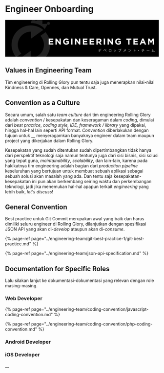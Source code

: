 # Engineer Onboarding



![Hai, selamat datang di halaman Engineer Onboarding.](../.gitbook/assets/masterdesign-69.png)

## Values in Engineering Team

Tim engineering di Rolling Glory pun tentu saja juga menerapkan nilai-nilai Kindness & Care, Opennes, dan Mutual Trust. 

## Convention as a Culture

Secara umum, salah satu _team culture_ dari tim engineering Rolling Glory adalah _convention_ / kesepakatan dan keseragaman dalam _coding,_ dimulai dari _best practice_, _coding style, IDE, framework / library_ yang dipakai, hingga hal-hal lain seperti API format. _Convention_ diberlakukan dengan tujuan untuk __ menyeragamkan banyaknya engineer dalam team maupun project yang dikerjakan dalam Rolling Glory. 

Kesepakatan yang sudah ditentukan sudah dipertimbangkan tidak hanya dari perspektif teknologi saja namun tentunya juga dari sisi bisnis, sisi solusi yang tepat guna, _maintainability_, _scalability_, dan lain-lain, karena pada hakikatnya tim engineering adalah bagian dari _production_ _pipeline_ keseluruhan yang bertujuan untuk membuat sebuah aplikasi sebagai sebuah solusi akan masalah yang ada. Dan tentu saja kesepakatan-kesepakatan ini pun akan berkembang seiring waktu dan perkembangan teknologi, jadi jika menemukan hal-hal apapun terkait _engineering_ yang lebih baik, _let's discuss_!

## General Convention

Best practice untuk Git Commit merupakan awal yang baik dan harus dimiliki seluru engineer di Rolling Glory, dilanjutkan dengan spesifikasi JSON API yang akan di-_develop_ ataupun akan di-_consume_.

{% page-ref page="../engineering-team/git-best-practice-1/git-best-practice.md" %}

{% page-ref page="../engineering-team/json-api-specification.md" %}

## Documentation for Specific Roles

Lalu silakan lanjut ke dokumentasi-dokumentasi yang relevan dengan role masing-masing.

### Web Developer

{% page-ref page="../engineering-team/coding-convention/javascript-coding-convention.md" %}

{% page-ref page="../engineering-team/coding-convention/php-coding-convention.md" %}

### Android Developer

### iOS Developer







\_\_

